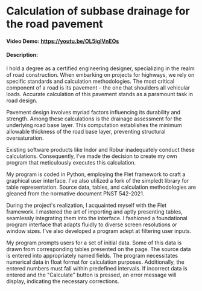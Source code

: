 # Calculation of subbase drainage for the road pavement
#### Video Demo:  https://youtu.be/OL5igIVnEOs
#### Description:
I hold a degree as a certified engineering designer, specializing in the realm of road construction. When embarking on projects for highways, we rely on specific standards and calculation methodologies. The most critical component of a road is its pavement – the one that shoulders all vehicular loads. Accurate calculation of this pavement stands as a paramount task in road design.

Pavement design involves myriad factors influencing its durability and strength. Among these calculations is the drainage assessment for the underlying road base layer. This computation establishes the minimum allowable thickness of the road base layer, preventing structural oversaturation.

Existing software products like Indor and Robur inadequately conduct these calculations. Consequently, I've made the decision to create my own program that meticulously executes this calculation.

My program is coded in Python, employing the Flet framework to craft a graphical user interface. I've also utilized a fork of the simpledt library for table representation. Source data, tables, and calculation methodologies are gleaned from the normative document PNST 542-2021.

During the project's realization, I acquainted myself with the Flet framework. I mastered the art of importing and aptly presenting tables, seamlessly integrating them into the interface. I fashioned a foundational program interface that adapts fluidly to diverse screen resolutions or window sizes. I've also developed a program adept at filtering user inputs.

My program prompts users for a set of initial data. Some of this data is drawn from corresponding tables presented on the page. The source data is entered into appropriately named fields. The program necessitates numerical data in float format for calculation purposes. Additionally, the entered numbers must fall within predefined intervals. If incorrect data is entered and the "Calculate" button is pressed, an error message will display, indicating the necessary corrections.
